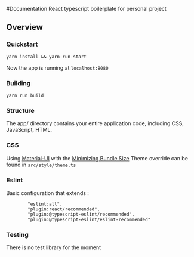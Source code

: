 #Documentation
React typescript boilerplate for personal project

## Overview
### Quickstart
````
yarn install && yarn run start
````
Now the app is running at `localhost:8080`

### Building
````
yarn run build
````

### Structure
The app/ directory contains your entire application code, including CSS, JavaScript, HTML.

### CSS
Using [Material-UI](https://material-ui.com/) with the [Minimizing Bundle Size](https://material-ui.com/guides/minimizing-bundle-size/)
Theme override can be found in `src/style/theme.ts`

### Eslint 

Basic configuration that extends : 
```
        "eslint:all",
        "plugin:react/recommended",
        "plugin:@typescript-eslint/recommended",
        "plugin:@typescript-eslint/eslint-recommended"
```

### Testing
There is no test library for the moment 